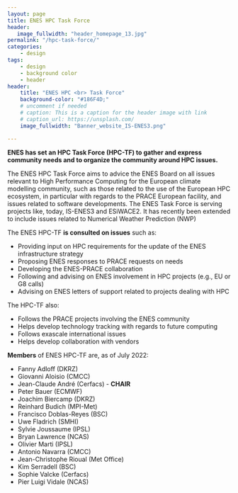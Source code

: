 ```yaml
---
layout: page
title: ENES HPC Task Force
header:
   image_fullwidth: "header_homepage_13.jpg"
permalink: "/hpc-task-force/"
categories:
    - design
tags:
    - design
    - background color
    - header
header:
    title: "ENES HPC <br> Task Force"
    background-color: "#186F4D;"
    # uncomment if needed
    # caption: This is a caption for the header image with link
    # caption_url: https://unsplash.com/
    image_fullwidth: "Banner_website_IS-ENES3.png"

---
```


**ENES has set an HPC Task Force (HPC-TF) to gather and express community needs and to organize the community around HPC issues.**

The ENES HPC Task Force aims to advice the ENES Board on all issues relevant to High Performance Computing for the European climate modelling community, such as those related to the use of the European HPC ecosystem, in particular with regards to the PRACE European facility, and issues related to software developments. The ENES Task Force is serving projects like, today, IS-ENES3 and ESiWACE2. It has recently been extended to include issues related to Numerical Weather Prediction (NWP)

The ENES HPC-TF **is consulted on issues** such as:

- Providing input on HPC requirements for the update of the ENES infrastructure strategy
- Proposing ENES responses to PRACE requests on needs
- Developing the ENES-PRACE collaboration
- Following and advising on ENES involvement in HPC projects (e.g., EU or G8 calls)
- Advising on ENES letters of support related to projects dealing with HPC
 

The HPC-TF also:

- Follows the PRACE projects involving the ENES community
- Helps develop technology tracking with regards to future computing
- Follows exascale international issues
- Helps develop collaboration with vendors
 

**Members** of ENES HPC-TF are, as of July 2022:

- Fanny Adloff (DKRZ)
- Giovanni Aloisio (CMCC)
- Jean-Claude André (Cerfacs) - **CHAIR**
- Peter Bauer (ECMWF)
- Joachim Biercamp (DKRZ)
- Reinhard Budich (MPI-Met)
- Francisco Doblas-Reyes (BSC)
- Uwe Fladrich (SMHI)
- Sylvie Joussaume (IPSL)
- Bryan Lawrence (NCAS)
- Olivier Marti (IPSL)
- Antonio Navarra (CMCC)
- Jean-Christophe Rioual (Met Office)
- Kim Serradell (BSC)
- Sophie Valcke  (Cerfacs)
- Pier Luigi Vidale (NCAS)
